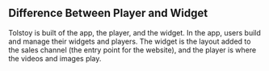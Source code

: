 ## Difference Between Player and Widget

Tolstoy is built of the app, the player, and the widget. In the app, users build and manage their widgets and players. The widget is the layout added to the sales channel (the entry point for the website), and the player is where the videos and images play.